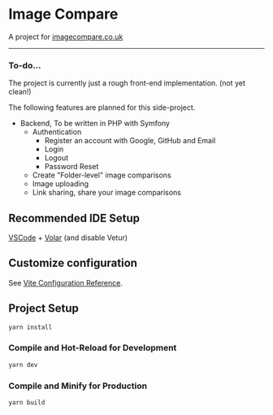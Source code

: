 # Image Compare

A project for [imagecompare.co.uk](https://imagecompare.co.uk)

---

### To-do...

The project is currently just a rough front-end implementation. (not yet clean!)

The following features are planned for this side-project.

* Backend, To be written in PHP with Symfony
  * Authentication
    * Register an account with Google, GitHub and Email
    * Login
    * Logout
    * Password Reset
  * Create "Folder-level" image comparisons
  * Image uploading
  * Link sharing, share your image comparisons

## Recommended IDE Setup

[VSCode](https://code.visualstudio.com/) + [Volar](https://marketplace.visualstudio.com/items?itemName=Vue.volar) (and disable Vetur)

## Customize configuration

See [Vite Configuration Reference](https://vitejs.dev/config/).

## Project Setup

```sh
yarn install
```

### Compile and Hot-Reload for Development

```sh
yarn dev
```

### Compile and Minify for Production

```sh
yarn build
```

